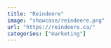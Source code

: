 ```yaml
---
title: "Reindeere"
image: "showcase/reindeere.png"
url: "https://reindeere.ca/"
categories: ["marketing"]
---
```

